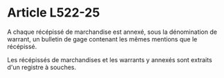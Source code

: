 # Article L522-25

A chaque récépissé de marchandise est annexé, sous la dénomination de warrant, un bulletin de gage contenant les mêmes mentions que le récépissé.

Les récépissés de marchandises et les warrants y annexés sont extraits d'un registre à souches.

